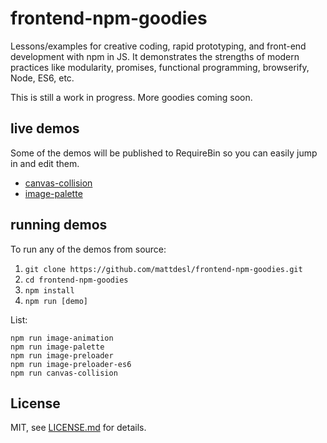 # frontend-npm-goodies

Lessons/examples for creative coding, rapid prototyping, and front-end development with npm in JS. It demonstrates the strengths of modern practices like modularity, promises, functional programming, browserify, Node, ES6, etc.

This is still a work in progress. More goodies coming soon.

## live demos

Some of the demos will be published to RequireBin so you can easily jump in and edit them.

- [canvas-collision](http://requirebin.com/?gist=2af8e18dae0111886aa1)
- [image-palette](http://requirebin.com/?gist=1f49e56f22fa9caa94d7)

## running demos

To run any of the demos from source:

1. `git clone https://github.com/mattdesl/frontend-npm-goodies.git`
2. `cd frontend-npm-goodies`
3. `npm install`
4. `npm run [demo]`

List:

```
npm run image-animation
npm run image-palette
npm run image-preloader
npm run image-preloader-es6
npm run canvas-collision
```

## License

MIT, see [LICENSE.md](http://github.com/mattdesl/frontend-npm-goodies/blob/master/LICENSE.md) for details.
